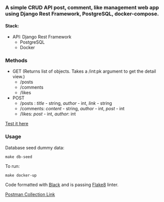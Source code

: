 ### A simple CRUD API post, comment, like management web app using Django Rest Framework, PostgreSQL, docker-compose.

#### Stack:
* API: Django Rest Framework
    * PostgreSQL
    * Docker


### Methods


* GET (Returns list of objects. Takes a /int:pk argument to get the detail view.)
    * /posts
    * /comments
    * /likes
* POST
    * /posts : *title* - string, *author* - int, *link* - string  
    * /comments: *content* - string, *author* - int, *post* - int
    * /likes: *post* - int, *author*: int 

[Test it here](http://www.reppon.live/)

### Usage

Database seed dummy data:

```
make db-seed
```

To run: 
```
make docker-up
```

Code formatted with [Black](https://github.com/psf/black) and is passing [Flake8](https://gitlab.com/pycqa/flake8) linter.

[Postman Collection Link](https://www.getpostman.com/collections/db8adae66e6a10059a4a)
